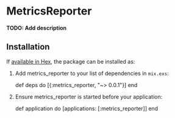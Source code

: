 # MetricsReporter

**TODO: Add description**

## Installation

If [available in Hex](https://hex.pm/docs/publish), the package can be installed as:

  1. Add metrics_reporter to your list of dependencies in `mix.exs`:

        def deps do
          [{:metrics_reporter, "~> 0.0.1"}]
        end

  2. Ensure metrics_reporter is started before your application:

        def application do
          [applications: [:metrics_reporter]]
        end

